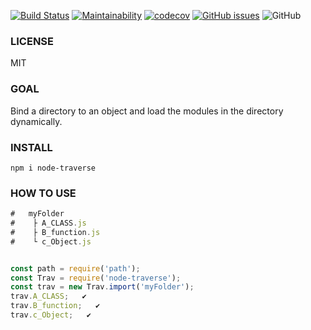 
[![Build Status](https://www.travis-ci.org/uccu/node-traverse.svg?branch=master)](https://www.travis-ci.org/uccu/node-traverse)
[![Maintainability](https://api.codeclimate.com/v1/badges/d5514d5c92235d5b7d68/maintainability)](https://codeclimate.com/github/uccu/node-traverse/maintainability)
[![codecov](https://codecov.io/gh/uccu/node-traverse/branch/master/graph/badge.svg)](https://codecov.io/gh/uccu/node-traverse)
[![GitHub issues](https://img.shields.io/github/issues/uccu/node-traverse)](https://github.com/uccu/node-traverse/issues)
![GitHub](https://img.shields.io/github/license/uccu/node-traverse)

### LICENSE
MIT

### GOAL
Bind a directory to an object and load the modules in the directory dynamically.

### INSTALL
```javscript
npm i node-traverse
```

### HOW TO USE
```javascript
#   myFolder
#    ├ A_CLASS.js
#    ├ B_function.js
#    └ c_Object.js


const path = require('path');
const Trav = require('node-traverse');
const trav = new Trav.import('myFolder');
trav.A_CLASS;   ✔
trav.B_function;   ✔
trav.c_Object;   ✔

```
